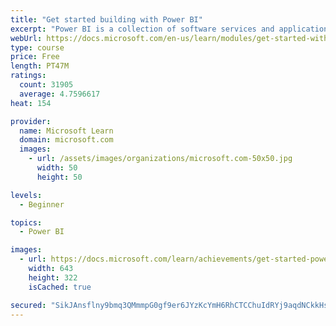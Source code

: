 ```yaml
---
title: "Get started building with Power BI"
excerpt: "Power BI is a collection of software services and applications that let you connect to all sorts of data sources and create compelling visuals and reports. You can benefit from receiving those reports, or you can share them with others inside or outside your organization. Learn the basics of Power BI, how its services and applications work together, and how they can be used to create or experience compelling visuals and analytics based on your data."
webUrl: https://docs.microsoft.com/en-us/learn/modules/get-started-with-power-bi/
type: course
price: Free
length: PT47M
ratings:
  count: 31905
  average: 4.7596617
heat: 154

provider:
  name: Microsoft Learn
  domain: microsoft.com
  images:
    - url: /assets/images/organizations/microsoft.com-50x50.jpg
      width: 50
      height: 50

levels:
  - Beginner

topics:
  - Power BI

images:
  - url: https://docs.microsoft.com/learn/achievements/get-started-power-bi-social.png
    width: 643
    height: 322
    isCached: true

secured: "SikJAnsflny9bmq3QMmmpG0gf9er6JYzKcYmH6RhCTCChuIdRYj9aqdNCkkHs0wKaCbg2vjDx7idn7nACtCSELeWD/sP0BRTlH9gptd4Y5QplEhkKmg7clzoZcIl7Yf1xQEgXoWs9YAmmyCeKXx2Z8nXHDC2deguB20p8a3pKDhtJWnG+RlGbkjDN0lXcAGN/wDwdwrts/+aYkTVE1y3Y+MJEZPGBSetvmgInIVrMWaFv/VNIV8xuCr9n6agghzqGdfIzeZDE5zz+GqBLRqdeF3FbCn6SAoRVjh1AV3zl2RnT5kksmPe73iORcaEedp28cSb7SgGXkZgnU3FGW3lrKO0F7/gisO3dSAjJnCLIf+3oTBQTPuQcrLD7BPRhwI95xgrUXcGcxLAeM4hlO3rltwyXeG03U3sQVAoIqzah9jR/RLpWWheqqZ8livfYN+b;dxapkb1s1ROMNHWGWXCHHg=="
---
```


